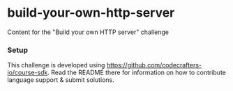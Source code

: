 # build-your-own-http-server

Content for the "Build your own HTTP server" challenge

### Setup

This challenge is developed using https://github.com/codecrafters-io/course-sdk. Read the README there for information
on how to contribute language support & submit solutions.